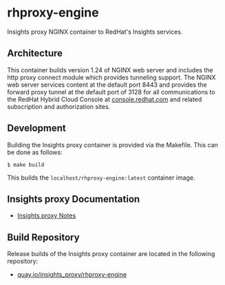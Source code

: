 # rhproxy-engine
Insights proxy NGINX container to RedHat's Insights services.


## Architecture

This container builds version 1.24 of NGINX web server and includes the http proxy connect module which provides tunneling support. The NGINX web server services content at the default port 8443 and provides the forward proxy tunnel at the default port of 3128 for all communications to the RedHat Hybrid Cloud Console at [console.redhat.com](console.redhat.com) and related subscription and authorization sites.

## Development

Building the Insights proxy container is provided via the Makefile. This can be done as follows:

```
$ make build
```

This builds the `localhost/rhproxy-engine:latest` container image.

## Insights proxy Documentation

- [Insights proxy Notes](doc/NOTES.md)

## Build Repository

Release builds of the Insights proxy container are located in the following repository:

- [quay.io/insights_proxy/rhproxy-engine](https://quay.io/insights_proxy/rhproxy-engine?tab=tags)


